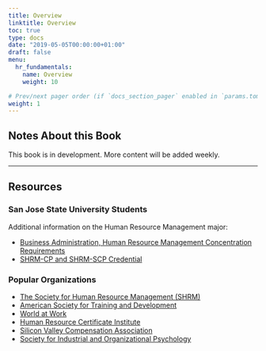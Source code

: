 ```yaml
---
title: Overview
linktitle: Overview
toc: true
type: docs
date: "2019-05-05T00:00:00+01:00"
draft: false
menu:
  hr_fundamentals:
    name: Overview
    weight: 10

# Prev/next pager order (if `docs_section_pager` enabled in `params.toml`)
weight: 1
---
```


## Notes About this Book

This book is in development. More content will be added weekly.

---

## Resources

### San Jose State University Students

Additional information on the Human Resource Management major:
- [Business Administration, Human Resource Management Concentration Requirements](https://catalog.sjsu.edu/preview_program.php?catoid=2&poid=521&returnto=96)
- [SHRM-CP and SHRM-SCP Credential](https://www.sjsu.edu/ipp/shrm-certification/eligibility/)

### Popular Organizations
- [The Society for Human Resource Management (SHRM)](https://www.shrm.org/Pages/default.aspx)
- [American Society for Training and Development](https://www.td.org/certification)
- [World at Work](https://www.worldatwork.org/)
- [Human Resource Certificate Institute](https://www.hrci.org/)
- [Silicon Valley Compensation Association](https://www.svca-online.org/)
- [Society for Industrial and Organizational Psychology](https://www.siop.org/)